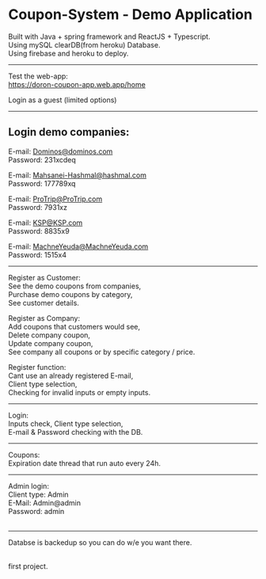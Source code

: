 
# Coupon-System - Demo Application
Built with Java + spring framework and ReactJS + Typescript. <br/>
Using mySQL clearDB(from heroku) Database. <br/>
Using firebase and heroku to deploy. <br/>

-----------

Test the web-app: <br/>
https://doron-coupon-app.web.app/home

Login as a guest (limited options)
<hr/>

Login demo companies:
----------------------
E-mail: Dominos@dominos.com <br/>
Password: 231xcdeq

E-mail: Mahsanei-Hashmal@hashmal.com <br/>
Password: 177789xq

E-mail: ProTrip@ProTrip.com <br/>
Password: 7931xz

E-mail: KSP@KSP.com <br/>
Password: 8835x9

E-mail: MachneYeuda@MachneYeuda.com <br/>
Password: 1515x4
</br>

----------------------

Register as Customer: <br/>
See the demo coupons from companies, <br/>
Purchase demo coupons by category, <br/>
See customer details. <br/>

Register as Company: <br/>
Add coupons that customers would see, <br/>
Delete company coupon, <br/>
Update company coupon, <br/>
See company all coupons or by specific category / price. <br/>

Register function:<br/>
Cant use an already registered E-mail,<br/>
Client type selection,<br/>
Checking for invalid inputs or empty inputs.<br/>

----------------------

Login:<br/>
Inputs check,
Client type selection,<br/>
E-mail & Password checking with the DB.

----------------------

Coupons:<br/>
Expiration date thread that run auto every 24h.
<br/>

----------------------

Admin login: <br/>
Client type: Admin<br/>
E-Mail: Admin@admin<br/>
Password: admin<br/>
<br/>

----------------------

Databse is backedup so you can do w/e you want there.<br/>
<br/>

first project.
